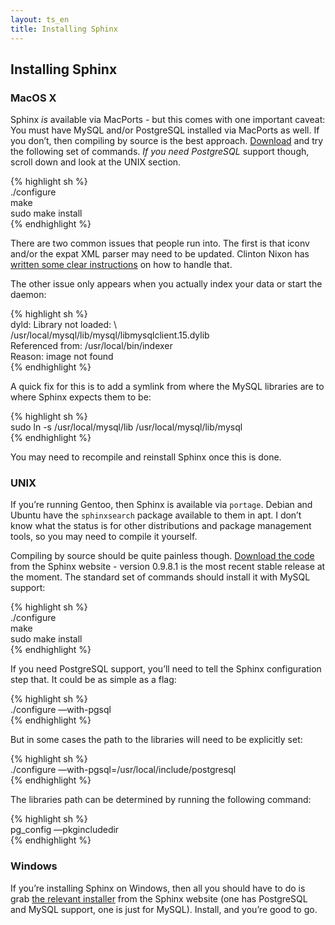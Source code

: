 ```yaml
---
layout: ts_en
title: Installing Sphinx
---
```



Installing Sphinx
-----------------

### MacOS X

Sphinx *is* available via MacPorts - but this comes with one important
caveat: You must have MySQL and/or PostgreSQL installed via MacPorts as
well. If you don’t, then compiling by source is the best approach.
[Download](http://www.sphinxsearch.com/downloads.html) and try the
following set of commands. *If you need PostgreSQL* support though,
scroll down and look at the UNIX section.

{% highlight sh %}  
./configure  
make  
sudo make install  
{% endhighlight %}

There are two common issues that people run into. The first is that
iconv and/or the expat XML parser may need to be updated. Clinton Nixon
has [written some clear
instructions](http://www.viget.com/extend/installing-sphinx-on-os-x-leopard)
on how to handle that.

The other issue only appears when you actually index your data or start
the daemon:

{% highlight sh %}  
dyld: Library not loaded: \\  
 /usr/local/mysql/lib/mysql/libmysqlclient.15.dylib  
 Referenced from: /usr/local/bin/indexer  
 Reason: image not found  
{% endhighlight %}

A quick fix for this is to add a symlink from where the MySQL libraries
are to where Sphinx expects them to be:

{% highlight sh %}  
sudo ln -s /usr/local/mysql/lib /usr/local/mysql/lib/mysql  
{% endhighlight %}

You may need to recompile and reinstall Sphinx once this is done.

### UNIX

If you’re running Gentoo, then Sphinx is available via `portage`. Debian
and Ubuntu have the `sphinxsearch` package available to them in apt. I
don’t know what the status is for other distributions and package
management tools, so you may need to compile it yourself.

Compiling by source should be quite painless though. [Download the
code](http://www.sphinxsearch.com/downloads.html) from the Sphinx
website - version 0.9.8.1 is the most recent stable release at the
moment. The standard set of commands should install it with MySQL
support:

{% highlight sh %}  
./configure  
make  
sudo make install  
{% endhighlight %}

If you need PostgreSQL support, you’ll need to tell the Sphinx
configuration step that. It could be as simple as a flag:

{% highlight sh %}  
./configure —with-pgsql  
{% endhighlight %}

But in some cases the path to the libraries will need to be explicitly
set:

{% highlight sh %}  
./configure —with-pgsql=/usr/local/include/postgresql  
{% endhighlight %}

The libraries path can be determined by running the following command:

{% highlight sh %}  
pg\_config —pkgincludedir  
{% endhighlight %}

### Windows

If you’re installing Sphinx on Windows, then all you should have to do
is grab [the relevant
installer](http://www.sphinxsearch.com/downloads.html) from the Sphinx
website (one has PostgreSQL and MySQL support, one is just for MySQL).
Install, and you’re good to go.
